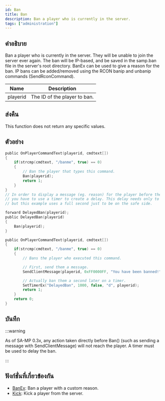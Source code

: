 ```yaml
---
id: Ban
title: Ban
description: Ban a player who is currently in the server.
tags: ["administration"]
---
```


## คำอธิบาย

Ban a player who is currently in the server. They will be unable to join the server ever again. The ban will be IP-based, and be saved in the samp.ban file in the server's root directory. BanEx can be used to give a reason for the ban. IP bans can be added/removed using the RCON banip and unbanip commands (SendRconCommand).

| Name     | Description                  |
| -------- | ---------------------------- |
| playerid | The ID of the player to ban. |

## ส่งคืน

This function does not return any specific values.

## ตัวอย่าง

```c
public OnPlayerCommandText(playerid, cmdtext[])
{
    if(strcmp(cmdtext, "/banme", true) == 0)
    {
        // Ban the player that types this command.
        Ban(playerid);
        return 1;
    }
}
// In order to display a message (eg. reason) for the player before the connection is closed
// you have to use a timer to create a delay. This delay needs only to be a few milliseconds long,
// but this example uses a full second just to be on the safe side.

forward DelayedBan(playerid);
public DelayedBan(playerid)
{
    Ban(playerid);
}

public OnPlayerCommandText(playerid, cmdtext[])
{
    if(strcmp(cmdtext, "/banme", true) == 0)
    {
        // Bans the player who executed this command.

        // First, send them a message.
        SendClientMessage(playerid, 0xFF0000FF, "You have been banned!");

        // Actually ban them a second later on a timer.
        SetTimerEx("DelayedBan", 1000, false, "d", playerid);
        return 1;
    }
    return 0;
}
```

## บันทึก

:::warning

As of SA-MP 0.3x, any action taken directly before Ban() (such as sending a message with SendClientMessage) will not reach the player. A timer must be used to delay the ban.

:::

## ฟังก์ชั่นที่เกี่ยวข้องกัน

- [BanEx](../functions/BanEx): Ban a player with a custom reason.
- [Kick](../functions/Kick): Kick a player from the server.
